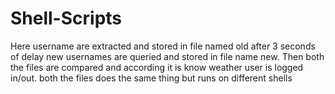 # Shell-Scripts
Here username are extracted and stored in file named old
after 3 seconds of delay new usernames are queried and
stored in file name new. Then both the files are compared
and according it is know weather user is logged in/out.
both the files does the same thing but runs on different 
shells
